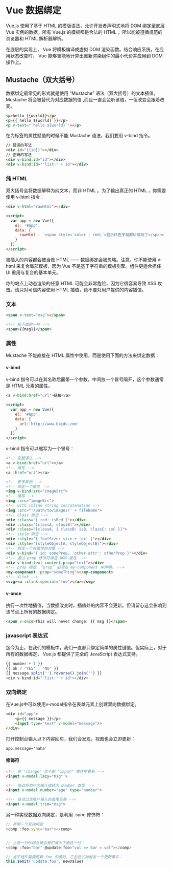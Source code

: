 # Vue 数据绑定
Vue.js 使用了基于 HTML 的模版语法，允许开发者声明式地将 DOM 绑定至底层 Vue 实例的数据。所有 Vue.js 的模板都是合法的 HTML ，所以能被遵循规范的浏览器和 HTML 解析器解析。

在底层的实现上， Vue 将模板编译成虚拟 DOM 渲染函数。结合响应系统，在应用状态改变时， Vue 能够智能地计算出重新渲染组件的最小代价并应用到 DOM 操作上。

## Mustache（双大括号）
数据绑定最常见的形式就是使用 “Mustache” 语法（双大括号）的文本插值，Mustache 将会被替代为对应数据的值 ,而且一直会监听该值，一但改变会跟着改变。

``` html
<p>hello {{world}}</p>
<p>{{`hello ${world}`}}</p>
<p v-text="`hello ${world}`"></p>
```

在为标签的属性赋值的时候不能 Mustache 语法，我们要用 v-bind 指令。

``` html
// 错误的写法
<div id="{{id}}"></div>
// 正确的写法
<div v-bind:id="id"></div>
<div v-bind:id="'list-' + id"></div>
```

### 纯 HTML
双大括号会将数据解释为纯文本，而非 HTML 。为了输出真正的 HTML ，你需要使用 v-html 指令：

``` html
<div v-html="rawHtml"></div>

<script>
  var app = new Vue({
    el: '#app',
    data: {
      rawHtml : `<span style='color : red;'>显示红色字就解析成功了</span>`
    }
  })
</script>
```

被插入的内容都会被当做 HTML —— 数据绑定会被忽略。注意，你不能使用 v-html 来复合局部模板，因为 Vue 不是基于字符串的模板引擎。组件更适合担任 UI 重用与复合的基本单元。

你的站点上动态渲染的任意 HTML 可能会非常危险，因为它很容易导致 XSS 攻击。请只对可信内容使用 HTML 插值，绝不要对用户提供的内容插值。

### 文本
``` html
<span v-text="msg"></span>

<!-- 和下面的一样 -->
<span>{{msg}}</span>
```

### 属性
Mustache 不能直接在 HTML 属性中使用，而是使用下面的方法来绑定数据：

#### v-bind
v-bind 指令可以在其名称后面带一个参数，中间放一个冒号隔开，这个参数通常是 HTML 元素的属性。

``` html
<a v-bind:href="url">链接</a>

<script>
  var app = new Vue({
    el: '#app',
    data: {
      url:'http://www.baidu.com'
    }
  })
</script>
```

v-bind 指令可以缩写为一个冒号：

``` html
<!-- 完整语法 -->
<a v-bind:href="url"></a>
<!-- 缩写 -->
<a :href="url"></a>

<!-- 更多案例 -->
<!-- 绑定一个属性 -->
<img v-bind:src="imageSrc">
<!-- 缩写 -->
<img :src="imageSrc">
<!-- with inline string concatenation -->
<img :src="'/path/to/images/' + fileName">
<!-- class 绑定 -->
<div :class="{ red: isRed }"></div>
<div :class="[classA, classB]"></div>
<div :class="[classA, { classB: isB, classC: isC }]">
<!-- style 绑定 -->
<div :style="{ fontSize: size + 'px' }"></div>
<div :style="[styleObjectA, styleObjectB]"></div>
<!-- 绑定一个有属性的对象 -->
<div v-bind="{ id: someProp, 'other-attr': otherProp }"></div>
<!-- 通过 prop 修饰符绑定 DOM 属性 -->
<div v-bind:text-content.prop="text"></div>
<!-- prop 绑定. “prop” 必须在 my-component 中声明。 -->
<my-component :prop="someThing"></my-component>
<!-- XLink -->
<svg><a :xlink:special="foo"></a></svg>
```

####  v-once
执行一次性地插值，当数据改变时，插值处的内容不会更新。但请留心这会影响到该节点上所有的数据绑定。

``` html
<span v-once>This will never change: {{ msg }}</span>
```

### javascript 表达式
迄今为止，在我们的模板中，我们一直都只绑定简单的属性键值。但实际上，对于所有的数据绑定， Vue.js 都提供了完全的 JavaScript 表达式支持。

``` js
{{ number + 1 }}
{{ ok ? 'YES' : 'NO' }}
{{ message.split('').reverse().join('') }}
<div v-bind:id="'list-' + id"></div>
```

### 双向绑定
在Vue.js中可以使用v-model指令在表单元素上创建双向数据绑定。

``` html
<div id="app">
    <p>{{ message }}</p>
    <input type="text" v-model="message"/>
</div>
```

打开控制台输入以下内容回车，我们会发现，视图也会立即更新：

	app.message='haha'
	
#### 修饰符
``` html
<!-- 在 "change" 而不是 "input" 事件中更新 -->
<input v-model.lazy="msg" >

<!-- 自动将用户的输入值转为 Number 类型 -->
<input v-model.number="age" type="number">

<!-- 自动过滤用户输入的首尾空格 -->
<input v-model.trim="msg">
```

另一种实现数据双向绑定，是利用 .sync 修饰符：

``` js
// 声明一个双向绑定
<comp :foo.sync="bar"></comp>


// 上面一行代码会被会被扩展为下面这一行：
<comp :foo="bar" @update:foo="val => bar = val"></comp>

// 当子组件需要更新 foo 的值时，它会显式地触发一个更新事件：
this.$emit('update:foo', newValue)
```